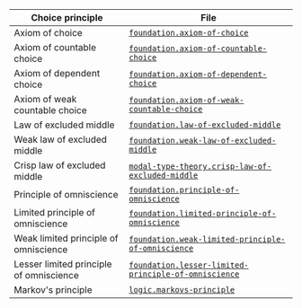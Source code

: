 | Choice principle                        | File                                                                                                          |
|-----------------------------------------|---------------------------------------------------------------------------------------------------------------|
| Axiom of choice                         | [`foundation.axiom-of-choice`](foundation.axiom-of-choice.md)                                                 |
| Axiom of countable choice               | [`foundation.axiom-of-countable-choice`](foundation.axiom-of-countable-choice.md)                             |
| Axiom of dependent choice               | [`foundation.axiom-of-dependent-choice`](foundation.axiom-of-dependent-choice.md)                             |
| Axiom of weak countable choice          | [`foundation.axiom-of-weak-countable-choice`](foundation.axiom-of-weak-countable-choice.md)                   |
| Law of excluded middle                  | [`foundation.law-of-excluded-middle`](foundation.law-of-excluded-middle.md)                                   |
| Weak law of excluded middle             | [`foundation.weak-law-of-excluded-middle`](foundation.weak-law-of-excluded-middle.md)                         |
| Crisp law of excluded middle            | [`modal-type-theory.crisp-law-of-excluded-middle`](modal-type-theory.crisp-law-of-excluded-middle.md)         |
| Principle of omniscience                | [`foundation.principle-of-omniscience`](foundation.principle-of-omniscience.md)                               |
| Limited principle of omniscience        | [`foundation.limited-principle-of-omniscience`](foundation.limited-principle-of-omniscience.md)               |
| Weak limited principle of omniscience   | [`foundation.weak-limited-principle-of-omniscience`](foundation.weak-principle-of-omniscience.md)             |
| Lesser limited principle of omniscience | [`foundation.lesser-limited-principle-of-omniscience`](foundation.lesser-limited-principle-of-omniscience.md) |
| Markov's principle                      | [`logic.markovs-principle`](logic.markovs-principle.md)                                                       |
